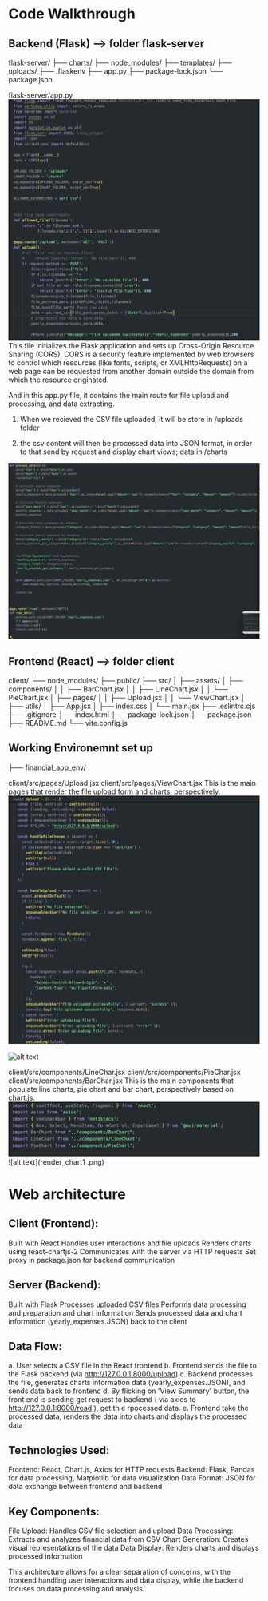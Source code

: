 # Code Walkthrough

## Backend (Flask) --> folder flask-server
flask-server/ 
├── charts/
├── node_modules/
├── templates/
├── uploads/
├── .flaskenv
├── app.py
├── package-lock.json
└── package.json


flask-server/app.py
![alt text](backend_upload.png)
This file initializes the Flask application and sets up Cross-Origin Resource Sharing (CORS). CORS is a security feature implemented by web browsers to control which resources (like fonts, scripts, or XMLHttpRequests) on a web page can be requested from another domain outside the domain from which the resource originated. 

And in this app.py file, it contains the main route for file upload and processing, and data extracting. 

1. When we recieved the CSV file uploaded, it will be store in /uploads folder 

2. the csv content will then be processed data into JSON format, in order to that send by request and display chart views;  data in /charts

![alt text](process_data.png)




## Frontend (React) --> folder client

client/
├── node_modules/
├── public/
├── src/
│   ├── assets/
│   ├── components/
│   │   ├── BarChart.jsx
│   │   ├── LineChart.jsx
│   │   └── PieChart.jsx
│   ├── pages/
│   │   ├── Upload.jsx
│   │   └── ViewChart.jsx
│   ├── utils/
│   ├── App.jsx
│   ├── index.css
│   └── main.jsx
├── .eslintrc.cjs
├── .gitignore
├── index.html
├── package-lock.json
├── package.json
├── README.md
└── vite.config.js

## Working Environemnt set up
├── financial_app_env/


client/src/pages/Upload.jsx
client/src/pages/ViewChart.jsx
This is the main pages that render the file upload form and charts, perspectively.
![alt text](upload_request.png)

![alt text](renderdata_request.png)



client/src/components/LineChar.jsx
client/src/components/PieChar.jsx
client/src/components/BarChar.jsx
This is the main components that populate line charts, pie chart and bar chart, perspectively based on chart.js.
![alt text](render_chart.png)
![alt text](render_chart1
.png)


# Web architecture 


## Client (Frontend):

Built with React
Handles user interactions and file uploads
Renders charts using react-chartjs-2
Communicates with the server via HTTP requests
Set proxy in package.json for backend communication

## Server (Backend):

Built with Flask
Processes uploaded CSV files
Performs data processing and preparation and chart information
Sends processed data and chart information (yearly_expenses.JSON) back to the client


## Data Flow:
a. User selects a CSV file in the React frontend
b. Frontend sends the file to the Flask backend (via http://127.0.0.1:8000/upload)
c. Backend processes the file, generates charts information data (yearly_expenses.JSON), and sends data back to frontend 
d. By flicking on 'View Summary' button, the front end is sending get request to backend ( via axios to http://127.0.0.1:8000/read ), get th e rpocessed data.
e. Frontend take the processed data, renders the data into charts and displays the processed data

## Technologies Used:

Frontend: React, Chart.js, Axios for HTTP requests
Backend: Flask, Pandas for data processing, Matplotlib for data visualization
Data Format: JSON for data exchange between frontend and backend


## Key Components:

File Upload: Handles CSV file selection and upload
Data Processing: Extracts and analyzes financial data from CSV
Chart Generation: Creates visual representations of the data
Data Display: Renders charts and displays processed information



This architecture allows for a clear separation of concerns, with the frontend handling user interactions and data display, while the backend focuses on data processing and analysis.
